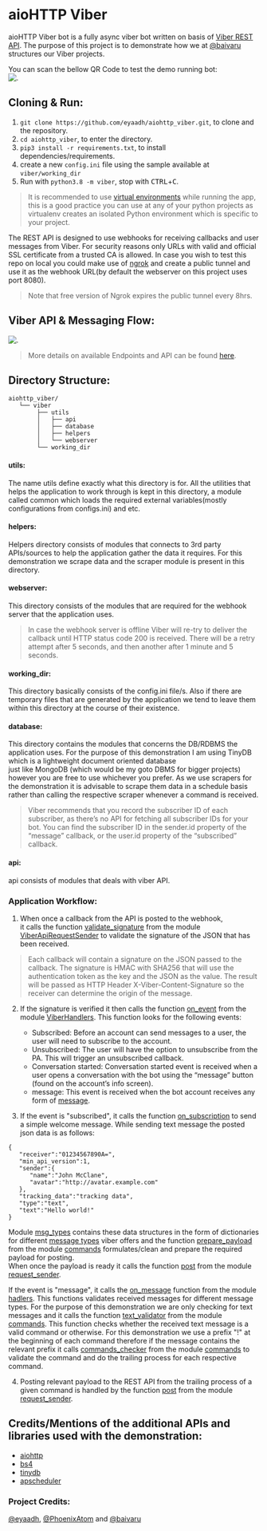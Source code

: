 # aioHTTP Viber
aioHTTP Viber bot is a fully async viber bot written on basis of [Viber REST API](https://developers.viber.com/docs/api/rest-bot-api/).
The purpose of this project is to demonstrate how we at [@baivaru](https://t.me/Baivaru) structures our Viber projects.

You can scan the bellow QR Code to test the demo running bot:\
![.](https://chart.googleapis.com/chart?cht=qr&chl=viber%3A%2F%2Fpa%3FchatURI%3Demain&chs=180x180&choe=UTF-8&chld=L|2)

## Cloning & Run:
1. `git clone https://github.com/eyaadh/aiohttp_viber.git`, to clone and the repository.
2. `cd aiohttp_viber`, to enter the directory.
3. `pip3 install -r requirements.txt`, to install dependencies/requirements.
4. create a new `config.ini` file using the sample available at `viber/working_dir`
5. Run with `python3.8 -m viber`, stop with <kbd>CTRL</kbd>+<kbd>C</kbd>.
> It is recommended to use [virtual environments](https://docs.python-guide.org/dev/virtualenvs/) while running the app, this is a good practice you can use at any of your python projects as virtualenv creates an isolated Python environment which is specific to your project.

The REST API is designed to use webhooks for receiving callbacks and user messages from Viber. For security reasons only URLs with valid and official SSL certificate from a trusted CA is allowed.
In case you wish to test this repo on local you could make use of [ngrok](https://ngrok.com/) and create a public tunnel and use it as the webhook URL(by default the webserver on this project uses port 8080).
> Note that free version of Ngrok expires the public tunnel every 8hrs.


## Viber API & Messaging Flow:
![.](https://developers.viber.com/docs/img/send_and_receive_message_flow.png)
> More details on available Endpoints and API can be found [here](https://developers.viber.com/docs/api/rest-bot-api/).

## Directory Structure:
```
aiohttp_viber/
   └── viber
        ├── utils
        │   ├── api
        │   ├── database
        │   ├── helpers
        │   └── webserver
        └── working_dir

```
#### utils:
The name utils define exactly what this directory is for. All the utilities 
that helps the application to work through is kept in this directory, a module called common 
which loads the required external variables(mostly configurations from configs.ini) and etc.

#### helpers:
Helpers directory consists of modules that connects to 3rd party APIs/sources to help the application gather 
the data it requires. For this demonstration we scrape data and the scraper module is present in this directory.

#### webserver:
This directory consists of the modules that are required for the webhook server that the application uses. 
>In case the webhook server is offline Viber will re-try to deliver the callback until HTTP status code 200 is received. There will be a retry attempt after 5 seconds, and then another after 1 minute and 5 seconds.

#### working_dir:
This directory basically consists of the config.ini file/s. Also if there are temporary files that are generated by the application we tend to leave them 
within this directory at the course of their existence.

#### database:
This directory contains the modules that concerns the DB/RDBMS the application uses. For the purpose of this demonstration I am using TinyDB which is a lightweight document oriented database  
just like MongoDB (which would be my goto DBMS for bigger projects) however you are free to use whichever you prefer. As we use scrapers for the demonstration it is advisable to scrape them data in a schedule basis 
rather than calling the respective scraper whenever a command is received.
>Viber recommends that you record the subscriber ID of each subscriber, as there’s no API for fetching all subscriber IDs for your bot. You can find the subscriber ID in the sender.id property of the “message” callback, or the user.id property of the “subscribed” callback.

#### api:
api consists of modules that deals with viber API.

### Application Workflow:
1. When once a callback from the API is posted to the webhook,  
it calls the function [validate_signature](https://github.com/eyaadh/aiohttp_viber/blob/6e92781c7e4ca001cb2a6aa0e23c91b1e531e528/viber/utils/api/request_sender.py#L29) from the module [ViberApiRequestSender](https://github.com/eyaadh/aiohttp_viber/blob/6e92781c7e4ca001cb2a6aa0e23c91b1e531e528/viber/utils/api/request_sender.py) to validate 
the signature of the JSON that has been received. 
>Each callback will contain a signature on the JSON passed to the callback. The signature is HMAC with SHA256 that will use the authentication token as the key and the JSON as the value. The result will be passed as HTTP Header X-Viber-Content-Signature so the receiver can determine the origin of the message.

2. If the signature is verified it then calls the function [on_event](https://github.com/eyaadh/aiohttp_viber/blob/6e92781c7e4ca001cb2a6aa0e23c91b1e531e528/viber/utils/api/hadlers.py#L14) from the module [ViberHandlers](https://github.com/eyaadh/aiohttp_viber/blob/6e92781c7e4ca001cb2a6aa0e23c91b1e531e528/viber/utils/api/hadlers.py). 
This function looks for the following events:
    - Subscribed: Before an account can send messages to a user, the user will need to subscribe to the account. 
    - Unsubscribed: The user will have the option to unsubscribe from the PA. This will trigger an unsubscribed callback.
    - Conversation started: Conversation started event is received when a user opens a conversation with the bot using the “message” button (found on the account’s info screen).
    - message: This event is received when the bot account receives any form of [message](https://developers.viber.com/docs/api/rest-bot-api/#message-types).
    
3. If the event is "subscribed", it calls the function [on_subscription](https://github.com/eyaadh/aiohttp_viber/blob/6e92781c7e4ca001cb2a6aa0e23c91b1e531e528/viber/utils/api/hadlers.py#L29) to send a simple welcome message. 
While sending text message the posted json data is as follows:
```
{
   "receiver":"01234567890A=",
   "min_api_version":1,
   "sender":{
      "name":"John McClane",
      "avatar":"http://avatar.example.com"
   },
   "tracking_data":"tracking data",
   "type":"text",
   "text":"Hello world!"
}
```
Module [msg_types](https://github.com/eyaadh/aiohttp_viber/blob/6e92781c7e4ca001cb2a6aa0e23c91b1e531e528/viber/utils/api/msg_types.py) contains these data structures in the form of dictionaries for different [message types](https://developers.viber.com/docs/api/rest-bot-api/#message-types) viber offers and the function 
[prepare_payload](https://github.com/eyaadh/aiohttp_viber/blob/6e92781c7e4ca001cb2a6aa0e23c91b1e531e528/viber/utils/api/commands.py#L72) from the module [commands](https://github.com/eyaadh/aiohttp_viber/blob/6e92781c7e4ca001cb2a6aa0e23c91b1e531e528/viber/utils/api/commands.py) formulates/clean and prepare the required payload for posting.\
When once the payload is ready it calls the function [post](https://github.com/eyaadh/aiohttp_viber/blob/6e92781c7e4ca001cb2a6aa0e23c91b1e531e528/viber/utils/api/request_sender.py#L22) from the module [request_sender](https://github.com/eyaadh/aiohttp_viber/blob/6e92781c7e4ca001cb2a6aa0e23c91b1e531e528/viber/utils/api/request_sender.py).

If the event is "message", it calls the [on_message](https://github.com/eyaadh/aiohttp_viber/blob/6e92781c7e4ca001cb2a6aa0e23c91b1e531e528/viber/utils/api/hadlers.py#L41) function from the module [hadlers](https://github.com/eyaadh/aiohttp_viber/blob/6e92781c7e4ca001cb2a6aa0e23c91b1e531e528/viber/utils/api/hadlers.py). This functions validates received messages for different message types. 
For the purpose of this demonstration we are only checking for text messages and it calls the function [text_validator](https://github.com/eyaadh/aiohttp_viber/blob/6e92781c7e4ca001cb2a6aa0e23c91b1e531e528/viber/utils/api/commands.py#L13) from the module [commands](https://github.com/eyaadh/aiohttp_viber/blob/6e92781c7e4ca001cb2a6aa0e23c91b1e531e528/viber/utils/api/commands.py). 
This function checks whether the received text message is a valid command or otherwise. For this demonstration we use a prefix "!" at the beginning of each command therefore if the message contains the relevant prefix it calls [commands_checker](https://github.com/eyaadh/aiohttp_viber/blob/6e92781c7e4ca001cb2a6aa0e23c91b1e531e528/viber/utils/api/commands.py#L19) from the module 
[commands](https://github.com/eyaadh/aiohttp_viber/blob/6e92781c7e4ca001cb2a6aa0e23c91b1e531e528/viber/utils/api/commands.py) to validate the command and do the trailing process for each respective command.

4. Posting relevant payload to the REST API from the trailing process of a given command is handled by the function [post](https://github.com/eyaadh/aiohttp_viber/blob/6e92781c7e4ca001cb2a6aa0e23c91b1e531e528/viber/utils/api/request_sender.py#l22) from the module 
[request_sender](https://github.com/eyaadh/aiohttp_viber/blob/6e92781c7e4ca001cb2a6aa0e23c91b1e531e528/viber/utils/api/request_sender.py).

## Credits/Mentions of the additional APIs and libraries used with the demonstration:
- [aiohttp](https://pypi.org/project/aiohttp/3.6.2/)
- [bs4](https://pypi.org/project/bs4/)
- [tinydb](https://pypi.org/project/tinydb/)
- [apscheduler](https://pypi.org/project/APScheduler/)

### Project Credits:
[@eyaadh](https://t.me/eyaadh), [@PhoenixAtom](https://t.me/PhoenixAtom) and [@baivaru](https://t.me/BaivaruMedia)


